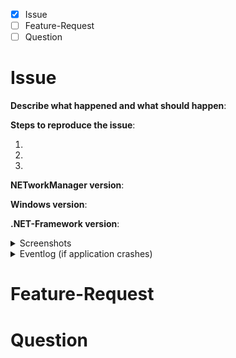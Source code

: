 <!--
Select one of the categories below and provide as many information as you can.
-->

- [x] Issue
- [ ] Feature-Request
- [ ] Question

# Issue
**Describe what happened and what should happen**:

**Steps to reproduce the issue**:

1.
2.
3.

**NETworkManager version**:

**Windows version**:

**.NET-Framework version**:

<details>
<summary>Screenshots</summary>

</details>

<details>
<summary>Eventlog (if application crashes)</summary>

</details>

# Feature-Request


# Question

